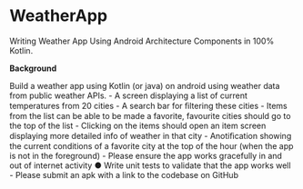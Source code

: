 # WeatherApp
Writing Weather App  Using Android Architecture Components in 100% Kotlin.

**Background**

Build a weather app using Kotlin (or java) on android using weather data from public weather APIs.
    - A screen displaying a list of current temperatures from 20 cities 
    - A search bar for ﬁltering these cities
    - Items from the list can be able to be made a favorite, favourite cities should go to the top of the list
    - Clicking on the items should open an item screen displaying more detailed info of weather in that city 
    - Anotiﬁcation showing the current conditions of a favorite city at the top of the hour (when the app is not in the foreground) 
    - Please ensure the app works gracefully in and out of internet activity ● Write unit tests to validate that the app works well
    - Please submit an apk with a link to the codebase on GitHub

